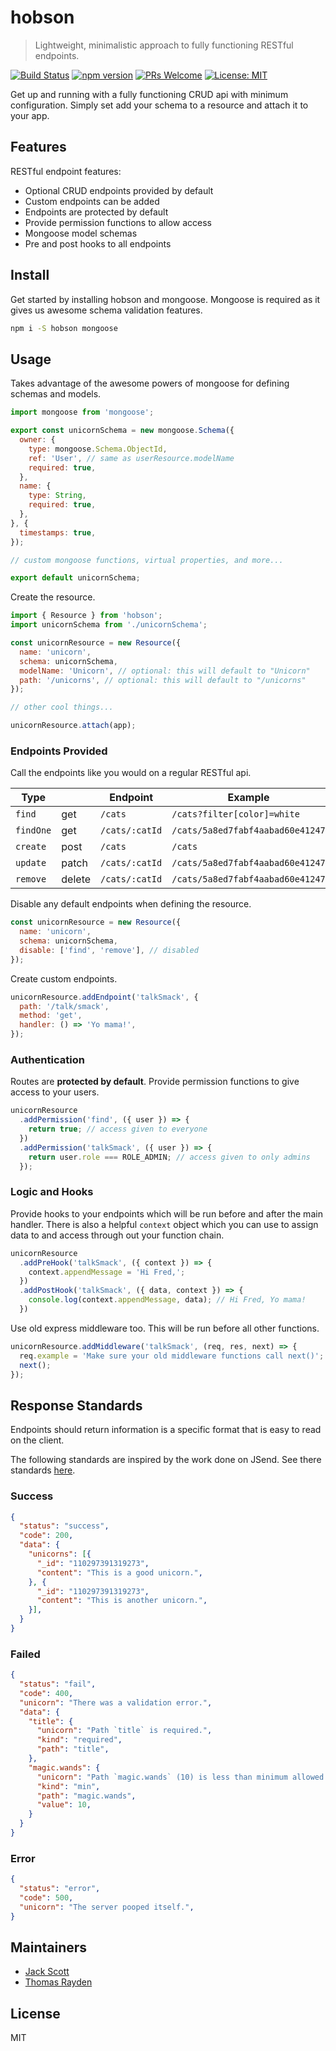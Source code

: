 # hobson

> Lightweight, minimalistic approach to fully functioning RESTful endpoints.

[![Build Status](https://travis-ci.org/jackrobertscott/hobson.svg?branch=master)](https://travis-ci.org/jackrobertscott/hobson) [![npm version](https://badge.fury.io/js/hobson.svg)](https://badge.fury.io/js/hobson) [![PRs Welcome](https://img.shields.io/badge/PRs-welcome-brightgreen.svg)](http://makeapullrequest.com) [![License: MIT](https://img.shields.io/badge/License-MIT-yellow.svg)](https://opensource.org/licenses/MIT)

Get up and running with a fully functioning CRUD api with minimum configuration. Simply set add your schema to a resource and attach it to your app.

## Features

RESTful endpoint features:

- Optional CRUD endpoints provided by default
- Custom endpoints can be added
- Endpoints are protected by default
- Provide permission functions to allow access
- Mongoose model schemas
- Pre and post hooks to all endpoints

## Install

Get started by installing hobson and mongoose. Mongoose is required as it gives us awesome schema validation features.

```sh
npm i -S hobson mongoose
```

## Usage

Takes advantage of the awesome powers of mongoose for defining schemas and models.

```js
import mongoose from 'mongoose';

export const unicornSchema = new mongoose.Schema({
  owner: {
    type: mongoose.Schema.ObjectId,
    ref: 'User', // same as userResource.modelName
    required: true,
  },
  name: {
    type: String,
    required: true,
  },
}, {
  timestamps: true,
});

// custom mongoose functions, virtual properties, and more...

export default unicornSchema;
```

Create the resource.

```js
import { Resource } from 'hobson';
import unicornSchema from './unicornSchema';

const unicornResource = new Resource({
  name: 'unicorn',
  schema: unicornSchema,
  modelName: 'Unicorn', // optional: this will default to "Unicorn"
  path: '/unicorns', // optional: this will default to "/unicorns"
});

// other cool things...

unicornResource.attach(app);
```

### Endpoints Provided

Call the endpoints like you would on a regular RESTful api.

| Type          |             | Endpoint           | Example                             |
|---------------|-------------|--------------------|-------------------------------------|
| `find`        | get         | `/cats`            | `/cats?filter[color]=white`         |
| `findOne`     | get         | `/cats/:catId`     | `/cats/5a8ed7fabf4aabad60e41247`    |
| `create`      | post        | `/cats`            | `/cats`                             |
| `update`      | patch       | `/cats/:catId`     | `/cats/5a8ed7fabf4aabad60e41247`    |
| `remove`      | delete      | `/cats/:catId`     | `/cats/5a8ed7fabf4aabad60e41247`    |

Disable any default endpoints when defining the resource.

```js
const unicornResource = new Resource({
  name: 'unicorn',
  schema: unicornSchema,
  disable: ['find', 'remove'], // disabled
});
```

Create custom endpoints.

```js
unicornResource.addEndpoint('talkSmack', {
  path: '/talk/smack',
  method: 'get',
  handler: () => 'Yo mama!',
});
```

### Authentication

Routes are **protected by default**. Provide permission functions to give access to your users.

```js
unicornResource
  .addPermission('find', ({ user }) => {
    return true; // access given to everyone
  })
  .addPermission('talkSmack', ({ user }) => {
    return user.role === ROLE_ADMIN; // access given to only admins
  });
```

### Logic and Hooks

Provide hooks to your endpoints which will be run before and after the main handler. There is also a helpful `context` object which you can use to assign data to and access through out your function chain.

```js
unicornResource
  .addPreHook('talkSmack', ({ context }) => {
    context.appendMessage = 'Hi Fred,';
  })
  .addPostHook('talkSmack', ({ data, context }) => {
    console.log(context.appendMessage, data); // Hi Fred, Yo mama!
  })
```

Use old express middleware too. This will be run before all other functions.

```js
unicornResource.addMiddleware('talkSmack', (req, res, next) => {
  req.example = 'Make sure your old middleware functions call next()';
  next();
});
```

## Response Standards

Endpoints should return information is a specific format that is easy to read on the client.

The following standards are inspired by the work done on JSend. See there standards [here](https://labs.omniti.com/labs/jsend).

### Success

```json
{
  "status": "success",
  "code": 200,
  "data": {
    "unicorns": [{
      "_id": "110297391319273",
      "content": "This is a good unicorn.",
    }, {
      "_id": "110297391319273",
      "content": "This is another unicorn.",
    }],
  }
}
```

### Failed

```json
{
  "status": "fail",
  "code": 400,
  "unicorn": "There was a validation error.",
  "data": {
    "title": {
      "unicorn": "Path `title` is required.",
      "kind": "required",
      "path": "title",
    },
    "magic.wands": {
      "unicorn": "Path `magic.wands` (10) is less than minimum allowed value (1000).",
      "kind": "min",
      "path": "magic.wands",
      "value": 10,
    }
  }
}
```

### Error

```json
{
  "status": "error",
  "code": 500,
  "unicorn": "The server pooped itself.",
}
```

## Maintainers

- [Jack Scott](https://github.com/jackrobertscott)
- [Thomas Rayden](https://github.com/thomasraydeniscool)

## License

MIT